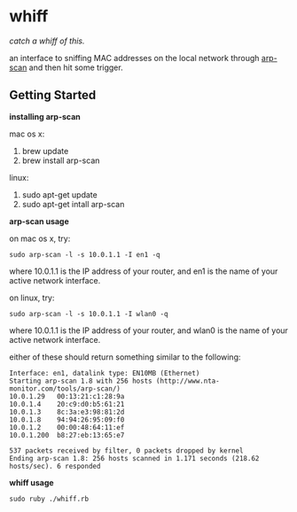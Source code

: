 # whiff

_catch a whiff of this._

an interface to sniffing MAC addresses on the local network through [arp-scan](http://www.nta-monitor.com/wiki/index.php/Arp-scan_Documentation) and then hit some trigger.

## Getting Started

**installing arp-scan**

mac os x:

1. brew update
1. brew install arp-scan

linux:

1. sudo apt-get update
1. sudo apt-get intall arp-scan

**arp-scan usage**

on mac os x, try:

`sudo arp-scan -l -s 10.0.1.1 -I en1 -q`

where 10.0.1.1 is the IP address of your router, and en1 is the name of your active network interface.

on linux, try:

`sudo arp-scan -l -s 10.0.1.1 -I wlan0 -q`

where 10.0.1.1 is the IP address of your router, and wlan0 is the name of your active network interface.

either of these should return something similar to the following:

    Interface: en1, datalink type: EN10MB (Ethernet)
    Starting arp-scan 1.8 with 256 hosts (http://www.nta-monitor.com/tools/arp-scan/)
    10.0.1.29   00:13:21:c1:28:9a
    10.0.1.4    20:c9:d0:b5:61:21
    10.0.1.3    8c:3a:e3:98:81:2d
    10.0.1.8    94:94:26:95:09:f0
    10.0.1.2    00:00:48:64:11:ef
    10.0.1.200  b8:27:eb:13:65:e7

    537 packets received by filter, 0 packets dropped by kernel
    Ending arp-scan 1.8: 256 hosts scanned in 1.171 seconds (218.62 hosts/sec). 6 responded

**whiff usage**

`sudo ruby ./whiff.rb`

